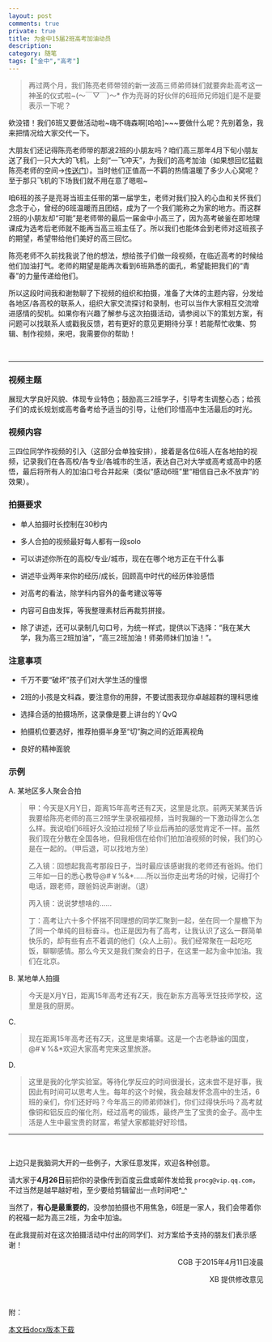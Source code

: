 ```yaml
---
layout: post
comments: true
private: true
title: 为金中15届2班高考加油动员
description: 
category: 随笔
tags: ["金中","高考"]
---
```


>再过两个月，我们陈亮老师带领的新一波高三师弟师妹们就要奔赴高考这一神圣的仪式啦~(～￣▽￣)～* 作为亮哥的好伙伴的6班师兄师姐们是不是要表示一下呢？

欸没错！我们6班又要做活动啦~嗨不嗨森啊[哈哈]~~~要做什么呢？先别着急，我来把情况给大家交代一下。

大朋友们还记得陈亮老师带的那波2班的小朋友吗？咱们高三那年4月下旬小朋友送了我们一只大大的飞机，上刻“一飞冲天”，为我们的高考加油（如果想回忆猛戳陈亮老师的空间→[传送门][1]）。当时他们正值高一不羁的热情温暖了多少人心窝呢？至于那只飞机的下场我们就不用在意了嗯啦~

咱6班的孩子是亮哥当班主任带的第一届学生，老师对我们投入的心血和关怀我们念念于心，曾经的6班温暖而且团结，成为了一个我们能称之为家的地方。而这群2班的小朋友却“可能”是老师带的最后一届金中小高三了，因为高考破釜在即地理课成为选考后老师就不能再当高三班主任了。所以我们也能体会到老师对这班孩子的期望，希望带给他们美好的高三回忆。

陈亮老师不久前找我说了他的想法，想给孩子们做一段视频，在临近高考的时候给他们加油打气。老师的期望是能再次看到6班熟悉的面孔，希望能把我们的“青春”的力量传递给他们。

所以这段时间我和谢勃聊了下视频的组织和拍摄，准备了大体的主题内容，分发给各地区/各高校的联系人，组织大家交流探讨和录制，也可以当作大家相互交流增进感情的契机。如果你有兴趣了解参与这次拍摄活动，请参阅以下的策划方案，有问题可以找联系人或戳我反馈，若有更好的意见更期待分享！若能帮忙收集、剪辑、制作视频，来吧，我需要你的帮助！

<br>

---

### 视频主题

展现大学良好风貌、体现专业特色；鼓励高三2班学子，引导考生调整心态；给孩子们的成长规划或高考备考给予适当的引导，让他们珍惜高中生活最后的时光。

### 视频内容

三四位同学作视频的引入（这部分会单独安排），接着是各位6班人在各地拍的视频，记录我们在各高校/各专业/各城市的生活，表达自己对大学或高考或高中的感悟，最后将所有人的加油口号合并起来（类似“感动6班”里“相信自己永不放弃”的效果）。

### 拍摄要求

- 单人拍摄时长控制在30秒内

- 多人合拍的视频最好每人都有一段solo

- 可以讲述你所在的高校/专业/城市，现在在哪个地方正在干什么事

- 讲述毕业两年来你的经历/成长，回顾高中时代的经历体验感悟

- 对高考的看法，除学科内容外的备考建议等等

- 内容可自由发挥，等我整理素材后再裁剪拼接。

- 除了讲述，还可以录制几句口号，为统一样式，提供以下选择：“我在某大学，我为高三2班加油”，“高三2班加油！师弟师妹们加油！”。

### 注意事项

- 千万不要“破坏”孩子们对大学生活的憧憬

- 2班的小孩是文科森，要注意你的用辞，不要试图表现你卓越超群的理科思维

- 选择合适的拍摄场所，这录像是要上讲台的丫QvQ

- 拍摄机位要选好，推荐拍摄半身至“切”胸之间的近距离视角

- 良好的精神面貌

### 示例

A.	某地区多人聚会合拍

>甲：今天是X月Y日，距离15年高考还有Z天，这里是北京。前两天某某告诉我要给陈亮老师的高三2班学生录祝福视频，当时我蹦的一下激动得怎么怎么样。我说咱们6班好久没拍过视频了毕业后再拍的感觉肯定不一样。虽然我们现在分散在全国各地，但我相信在给你们拍加油视频的时候，我们的心是在一起的。（甲后退，可以找地方坐）
>
>乙入镜：回想起我高考那段日子，当时最应该感谢我的老师还有爸妈。他们三年如一日的悉心教导@#￥%&*……所以当你走出考场的时候，记得打个电话，跟老师，跟爸妈说声谢谢。（退）
>
>丙入镜：说说梦想啥的……
>
>丁：高考让六十多个怀揣不同理想的同学汇聚到一起，坐在同一个屋檐下为了同一个单纯的目标奋斗。也正是因为有了高考，让我认识了这么一群简单快乐的，却有些有点不着调的他们（众人上前）。我们经常聚在一起吃吃饭，聊聊感情。那么今天又是我们聚会的日子，在这里一起为金中加油。我们在北京。

B.	某地单人拍摄

>今天是X月Y日，距离15年高考还有Z天，我在新东方高等烹饪技师学校，这里是我的厨房。

C.	

>现在距离15年高考还有Z天，这里是柬埔寨。这是一个古老静谧的国度，@#￥%&*欢迎大家高考完来这里旅游。

D.	

>这里是我的化学实验室。等待化学反应的时间很漫长，这未尝不是好事，我因此有时间可以思考人生。每年的这个时候，我会越发怀念高中的生活，6班的亲们，你们还好吗？今年高三的师弟师妹们，你们过得快乐吗？高考就像铜和铝反应的催化剂，经过高考的锻炼，最终产生了宝贵的金子。高中生活是人生中最宝贵的财富，希望大家都能好好珍惜。

---

<br>

上边只是我脑洞大开的一些例子，大家任意发挥，欢迎各种创意。

请大家于**4月26日**前把你的录像传到百度云盘或邮件发给我 `procg@vip.qq.com`，不过当然是越早越好啦，至少要给剪辑留出一点时间吧^_^

当然了，**有心是最重要的**，没参加拍摄也不用焦急，6班是一家人，我们会带着你的祝福一起为高三2班，为金中加油。

在此我提前对在这次拍摄活动中付出的同学们、对方案给予支持的朋友们表示感谢！

<p align="right">CGB	于2015年4月11日凌晨</p>
<p align="right">XB	提供修改意见</p>

<br>

附：

[本文档docx版本下载](/files/2015高考加油_陈亮.docx)

[1]: http://user.qzone.qq.com/413072156/blog/1373761204 " 年华似水 - 难以忘怀的小白 "